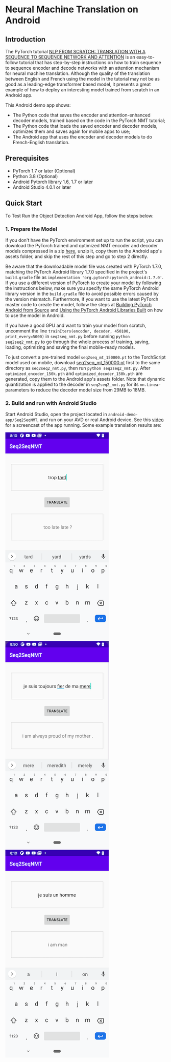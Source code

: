 # Neural Machine Translation on Android

## Introduction

The PyTorch tutorial [NLP FROM SCRATCH: TRANSLATION WITH A SEQUENCE TO SEQUENCE NETWORK AND ATTENTION](https://pytorch.org/tutorials/intermediate/seq2seq_translation_tutorial.html) is an easy-to-follow tutorial that has step-by-step instructions on how to train sequence to sequence encoder and decode networks with an attention mechanism for neural machine translation. Although the quality of the translation between English and French using the model in the tutorial may not be as good as a leading-edge transformer based model, it presents a great example of how to deploy an interesting model trained from scratch in an Android app.

This Android demo app shows:

* The Python code that saves the encoder and attention-enhanced decoder models, trained based on the code in the PyTorch NMT tutorial;
* The Python code that loads the saved encoder and decoder models, optimizes them and saves again for mobile apps to use;
* The Android app that uses the encoder and decoder models to do French-English translation.

## Prerequisites

* PyTorch 1.7 or later (Optional)
* Python 3.8 (Optional)
* Android Pytorch library 1.6, 1.7 or later
* Android Studio 4.0.1 or later

## Quick Start

To Test Run the Object Detection Android App, follow the steps below:

### 1. Prepare the Model

If you don't have the PyTorch environment set up to run the script, you can download the PyTorch trained and optimized NMT encoder and decoder models compressed in a zip [here](https://drive.google.com/file/d/1Ju9ceHi5e87UW1P09-XIvPVdMjOs5kiE/view?usp=sharing), unzip it, copy them to the Android app's assets folder, and skip the rest of this step and go to step 2 directly.

Be aware that the downloadable model file was created with PyTorch 1.7.0, matching the PyTorch Android library 1.7.0 specified in the project's `build.gradle` file as `implementation 'org.pytorch:pytorch_android:1.7.0'`. If you use a different version of PyTorch to create your model by following the instructions below, make sure you specify the same PyTorch Android library version in the `build.gradle` file to avoid possible errors caused by the version mismatch. Furthermore, if you want to use the latest PyTorch master code to create the model, follow the steps at [Building PyTorch Android from Source](https://pytorch.org/mobile/android/#building-pytorch-android-from-source) and [Using the PyTorch Android Libraries Built](https://pytorch.org/mobile/android/#using-the-pytorch-android-libraries-built-from-source-or-nightly) on how to use the model in Android.

If you have a good GPU and want to train your model from scratch, uncomment the line `trainIters(encoder, decoder, 450100, print_every=5000)` in `seq2seq_nmt.py` before running `python seq2seq2_nmt.py` to go through the whole process of training, saving, loading, optimizing and saving the final mobile-ready models.

To just convert a pre-trained model `seq2seq_mt_150000.pt` to the TorchScript model used on mobile, download [seq2seq_mt_150000.pt](https://drive.google.com/file/d/1f91PvlkxS8JS0xGpMRZ3fmr0Ev80Guxk/view?usp=sharing) first to the same directory as `seq2seq2_nmt.py`, then run `python seq2seq2_nmt.py`. After `optimized_encoder_150k.pth` and `optimized_decoder_150k.pth` are generated, copy them to the Android app's assets folder. Note that dynamic quantization is applied to the decoder in `seq2seq2_nmt.py` for its `nn.Linear` parameters to reduce the decoder model size from 29MB to 18MB.

### 2. Build and run with Android Studio

Start Android Studio, open the project located in `android-demo-app/Seq2SeqNMT`, and run on your AVD or real Android device. See this [video](https://drive.google.com/file/d/110KN3Pa9DprkBWnzj8Ppa8KMymhmBI61/view?usp=sharing) for a screencast of the app running. Some example translation results are:

![](screenshot1.png)
![](screenshot2.png)
![](screenshot3.png)
